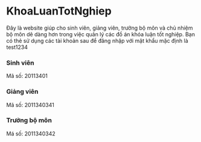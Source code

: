 ﻿# KhoaLuanTotNghiep
Đây là website giúp cho sinh viên, giảng viên, trưởng bộ môn và chủ nhiệm bộ môn dẽ dàng hơn trong việc quản lý các đồ án khóa luận tốt nghiệp. 
Bạn có thẻ sử dụng các tài khoản sau để đăng nhập với mật khẩu mặc định là test1234
### Sinh viên 
Mã số: 20113401
### Giảng viên 
Mã số: 2011340341
### Trưởng bộ môn
Má số: 2011340342
